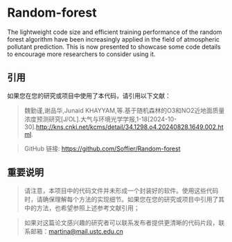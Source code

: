 # Random-forest
The lightweight code size and efficient training performance of the random forest algorithm have been increasingly applied in the field of atmospheric pollutant prediction. This is now presented to showcase some code details to encourage more researchers to consider using it.
## 引用

如果您在您的研究或项目中使用了本代码，请引用以下文献：

>   魏勤谨,谢品华,Junaid KHAYYAM,等.基于随机森林的O3和NO2近地面质量浓度预测研究[J/OL].大气与环境光学学报,1-18[2024-10-30].http://kns.cnki.net/kcms/detail/34.1298.o4.20240828.1649.002.html.

> GitHub 链接: https://github.com/Soffier/Random-forest
## 重要说明

>  请注意，本项目中的代码文件并未形成一个封装好的软件。使用这些代码时，请确保理解每个方法的实现细节。如果您在您的研究或项目中引用了其中的方法，也希望参照上述参考文献引用；

>  如果对这篇论文感兴趣的研究者可以联系发布者提供更清晰的代码片段，联系邮箱：martina@mail.ustc.edu.cn
 
 
